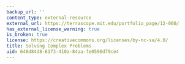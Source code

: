 ```yaml
---
backup_url: ''
content_type: external-resource
external_url: https://terrascope.mit.edu/portfolio_page/12-000/
has_external_license_warning: true
is_broken: true
license: https://creativecommons.org/licenses/by-nc-sa/4.0/
title: Solving Complex Problems
uid: 648d84d8-6173-410a-84aa-fe0590d79ce4
---
```

